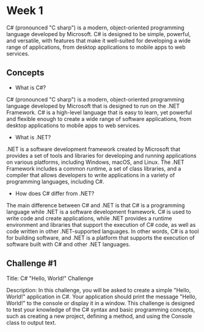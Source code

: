 # Week 1

C# (pronounced "C sharp") is a modern, object-oriented programming language developed by Microsoft. C# is designed to be simple, powerful, and versatile, with features that make it well-suited for developing a wide range of applications, from desktop applications to mobile apps to web services.


## Concepts

- What is C#?

C# (pronounced "C sharp") is a modern, object-oriented programming language developed by Microsoft that is designed to run on the .NET Framework. C# is a high-level language that is easy to learn, yet powerful and flexible enough to create a wide range of software applications, from desktop applications to mobile apps to web services.

- What is .NET?

.NET is a software development framework created by Microsoft that provides a set of tools and libraries for developing and running applications on various platforms, including Windows, macOS, and Linux. The .NET Framework includes a common runtime, a set of class libraries, and a compiler that allows developers to write applications in a variety of programming languages, including C#.

- How does C# differ from .NET?

The main difference between C# and .NET is that C# is a programming language while .NET is a software development framework. C# is used to write code and create applications, while .NET provides a runtime environment and libraries that support the execution of C# code, as well as code written in other .NET-supported languages. In other words, C# is a tool for building software, and .NET is a platform that supports the execution of software built with C# and other .NET languages.


## Challenge #1

Title: C# "Hello, World!" Challenge

Description: In this challenge, you will be asked to create a simple "Hello, World!" application in C#. Your application should print the message "Hello, World!" to the console or display it in a window. This challenge is designed to test your knowledge of the C# syntax and basic programming concepts, such as creating a new project, defining a method, and using the Console class to output text.